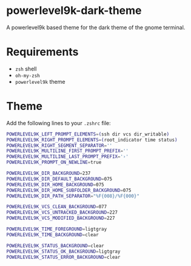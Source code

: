 # powerlevel9k-dark-theme
A powerlevel9k based theme for the dark theme of the gnome terminal.

# Requirements
- `zsh` shell
- `oh-my-zsh`
- `powerlevel9k` theme

# Theme
Add the following lines to your `.zshrc` file:

```sh
POWERLEVEL9K_LEFT_PROMPT_ELEMENTS=(ssh dir vcs dir_writable)
POWERLEVEL9K_RIGHT_PROMPT_ELEMENTS=(root_indicator time status)
POWERLEVEL9K_RIGHT_SEGMENT_SEPARATOR=''
POWERLEVEL9K_MULTILINE_FIRST_PROMPT_PREFIX=''
POWERLEVEL9K_MULTILINE_LAST_PROMPT_PREFIX='›'
POWERLEVEL9K_PROMPT_ON_NEWLINE=true

POWERLEVEL9K_DIR_BACKGROUND=237
POWERLEVEL9K_DIR_DEFAULT_BACKGROUND=075
POWERLEVEL9K_DIR_HOME_BACKGROUND=075
POWERLEVEL9K_DIR_HOME_SUBFOLDER_BACKGROUND=075
POWERLEVEL9K_DIR_PATH_SEPARATOR="%F{008}/%F{000}"

POWERLEVEL9K_VCS_CLEAN_BACKGROUND=077
POWERLEVEL9K_VCS_UNTRACKED_BACKGROUND=227
POWERLEVEL9K_VCS_MODIFIED_BACKGROUND=227

POWERLEVEL9K_TIME_FOREGROUND=ligtgray
POWERLEVEL9K_TIME_BACKGROUND=clear

POWERLEVEL9K_STATUS_BACKGROUND=clear
POWERLEVEL9K_STATUS_OK_BACKGROUND=ligtgray
POWERLEVEL9K_STATUS_ERROR_BACKGROUND=clear
```
